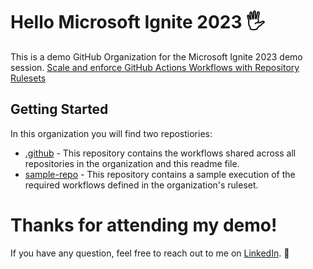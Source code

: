# Hello Microsoft Ignite 2023 🖐️

This is a demo GitHub Organization for the Microsoft Ignite 2023 demo session.
[Scale and enforce GitHub Actions Workflows with Repository Rulesets](https://ignite.microsoft.com/sessions/0d9158fc-6f83-4a30-a218-8e0a71bdeae2)

## Getting Started

In this organization you will find two repostiories:

- [.github](https://github.com/dsanchezcr-ignite23/.github) - This repository contains the workflows shared across all repositories in the organization and this readme file.
- [sample-repo](https://github.com/dsanchezcr-ignite23/sample-repo) - This repository contains a sample execution of the required workflows defined in the organization's ruleset.

# Thanks for attending my demo!

If you have any question, feel free to reach out to me on [LinkedIn](https://www.linkedin.com/in/dsanchezcr). 🚀